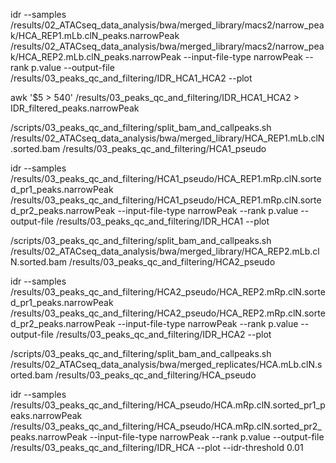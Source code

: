 
idr --samples /results/02_ATACseq_data_analysis/bwa/merged_library/macs2/narrow_peak/HCA_REP1.mLb.clN_peaks.narrowPeak /results/02_ATACseq_data_analysis/bwa/merged_library/macs2/narrow_peak/HCA_REP2.mLb.clN_peaks.narrowPeak --input-file-type narrowPeak --rank p.value --output-file /results/03_peaks_qc_and_filtering/IDR_HCA1_HCA2 --plot

awk '$5 > 540' /results/03_peaks_qc_and_filtering/IDR_HCA1_HCA2 > IDR_filtered_peaks.narrowPeak

/scripts/03_peaks_qc_and_filtering/split_bam_and_callpeaks.sh /results/02_ATACseq_data_analysis/bwa/merged_library/HCA_REP1.mLb.clN.sorted.bam /results/03_peaks_qc_and_filtering/HCA1_pseudo

idr --samples /results/03_peaks_qc_and_filtering/HCA1_pseudo/HCA_REP1.mRp.clN.sorted_pr1_peaks.narrowPeak /results/03_peaks_qc_and_filtering/HCA1_pseudo/HCA_REP1.mRp.clN.sorted_pr2_peaks.narrowPeak --input-file-type narrowPeak --rank p.value --output-file /results/03_peaks_qc_and_filtering/IDR_HCA1 --plot

/scripts/03_peaks_qc_and_filtering/split_bam_and_callpeaks.sh /results/02_ATACseq_data_analysis/bwa/merged_library/HCA_REP2.mLb.clN.sorted.bam /results/03_peaks_qc_and_filtering/HCA2_pseudo

idr --samples /results/03_peaks_qc_and_filtering/HCA2_pseudo/HCA_REP2.mRp.clN.sorted_pr1_peaks.narrowPeak /results/03_peaks_qc_and_filtering/HCA2_pseudo/HCA_REP2.mRp.clN.sorted_pr2_peaks.narrowPeak --input-file-type narrowPeak --rank p.value --output-file /results/03_peaks_qc_and_filtering/IDR_HCA2 --plot

/scripts/03_peaks_qc_and_filtering/split_bam_and_callpeaks.sh /results/02_ATACseq_data_analysis/bwa/merged_replicates/HCA.mLb.clN.sorted.bam /results/03_peaks_qc_and_filtering/HCA_pseudo

idr --samples /results/03_peaks_qc_and_filtering/HCA_pseudo/HCA.mRp.clN.sorted_pr1_peaks.narrowPeak /results/03_peaks_qc_and_filtering/HCA_pseudo/HCA.mRp.clN.sorted_pr2_peaks.narrowPeak --input-file-type narrowPeak --rank p.value --output-file /results/03_peaks_qc_and_filtering/IDR_HCA --plot --idr-threshold 0.01